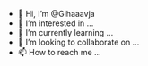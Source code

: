 - 👋 Hi, I’m @Gihaaavja
- 👀 I’m interested in ...
- 🌱 I’m currently learning ...
- 💞️ I’m looking to collaborate on ...
- 📫 How to reach me ...

<!---
Gihaaavja/Gihaaavja is a ✨ special ✨ repository because its `README.md` (this file) appears on your GitHub profile.
You can click the Preview link to take a look at your changes.
--->
